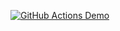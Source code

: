 [![GitHub Actions Demo](https://github.com/morganesoula/catlife/actions/workflows/github-actions.yml/badge.svg?branch=develop&event=push)](https://github.com/morganesoula/catlife/actions/workflows/github-actions.yml)
